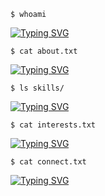 ```
$ whoami
```
[![Typing SVG](https://readme-typing-svg.demolab.com?font=Fira+Code&pause=1000&color=00F700&vCenter=true&width=435&lines=nate+swenson)](https://git.io/typing-svg)

```
$ cat about.txt
```
[![Typing SVG](https://readme-typing-svg.demolab.com?font=Fira+Code&pause=1000&color=00F700&vCenter=true&width=435&lines=cloud+engineer+%40+goodleap;aws+%C2%B7+terraform+%C2%B7+kubernetes)](https://git.io/typing-svg)

```
$ ls skills/
```
[![Typing SVG](https://readme-typing-svg.demolab.com?font=Fira+Code&pause=1000&color=00F700&vCenter=true&width=435&lines=aws%2F++++++++++terraform%2F++++++kubernetes%2F+++++python%2F;datadog%2F++++++++containers%2F++++++ci-cd%2F++++++++++shell%2F)](https://git.io/typing-svg)

```
$ cat interests.txt
```
[![Typing SVG](https://readme-typing-svg.demolab.com?font=Fira+Code&pause=1000&color=00F700&vCenter=true&width=435&lines=%E2%98%81%EF%B8%8F++building+cloud+infrastructure;%F0%9F%A4%96+exploring+ai+and+automation;%F0%9F%8C%8D+volunteering+with+givepower;%F0%9F%92%AA+fitness+%C2%B7+%F0%9F%94%AC+stem+%C2%B7+%F0%9F%91%B6+kids+%C2%B7+%F0%9F%92%BB+coding)](https://git.io/typing-svg)

```
$ cat connect.txt
```
[![Typing SVG](https://readme-typing-svg.demolab.com?font=Fira+Code&pause=1000&color=00F700&vCenter=true&width=435&lines=linkedin%3A+linkedin.com%2Fin%2Fnatejswenson;portfolio%3A+natejswenson.github.io%2Fmy-resume)](https://git.io/typing-svg)